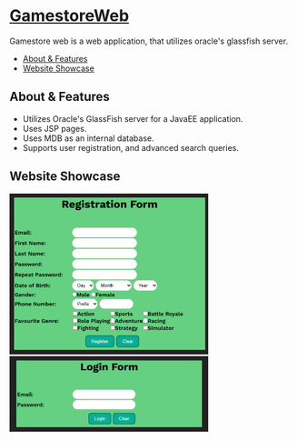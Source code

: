 [GamestoreWeb](https://github.com/TheLuciferX/GamestoreWeb)
===============
Gamestore web is a web application, that utilizes oracle's glassfish server.
* [About & Features](#about--features)
* [Website Showcase](#website-showcase)

## About & Features
* Utilizes Oracle's GlassFish server for a JavaEE application.
* Uses JSP pages.
* Uses MDB as an internal database.
* Supports user registration, and advanced search queries.

## Website Showcase

<p>
  <img width="350px" src="https://github.com/TheLuciferX/GamestoreWeb/blob/master/gifs/registration.png">
  <img width="350px" src="https://github.com/TheLuciferX/GamestoreWeb/blob/master/gifs/login.png">
  <br clear="left" />
</p>